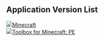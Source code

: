## Application Version List
<div class="filedownload-container"><div class="version-container"><img src="https://play-lh.googleusercontent.com/VSwHQjcAttxsLE47RuS4PqpC4LT7lCoSjE7Hx5AW_yCxtDvcnsHHvm5CTuL5BPN-uRTP"><a href="https://play.google.com/store/apps/details?id=com.mojang.minecraftpe">Minecraft</a></div><div id="mcversion"></div></div><div class="filedownload-container"><div class="version-container"><img src="https://play-lh.googleusercontent.com/RK32O-Xb5_aKUJlNf5Ka0vrk6Xpq2vP_FO-oje1wiCyzT2hXMlNrmNyIn7w7YHPSvxOT"><a href="https://play.google.com/store/apps/details?id=io.mrarm.mctoolbox">Toolbox for Minecraft: PE</a></div><div id="tbversion"></div></div>
<script src="/assets/js/versions.js"></script>
